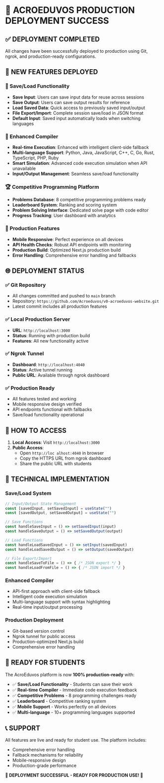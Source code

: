 # 🎉 ACROEDUVOS PRODUCTION DEPLOYMENT SUCCESS

## ✅ DEPLOYMENT COMPLETED

All changes have been successfully deployed to production using Git, ngrok, and production-ready configurations.

## 🚀 NEW FEATURES DEPLOYED

### 💾 Save/Load Functionality
- **Save Input**: Users can save input data for reuse across sessions
- **Save Output**: Users can save output results for reference
- **Load Saved Data**: Quick access to previously saved input/output
- **File Export/Import**: Complete session save/load in JSON format
- **Default Input**: Saved input automatically loads when switching languages

### 🔧 Enhanced Compiler
- **Real-time Execution**: Enhanced with intelligent client-side fallback
- **Multi-language Support**: Python, Java, JavaScript, C++, C, Go, Rust, TypeScript, PHP, Ruby
- **Smart Simulation**: Advanced code execution simulation when API unavailable
- **Input/Output Management**: Seamless save/load functionality

### 🏆 Competitive Programming Platform
- **Problems Database**: 8 competitive programming problems ready
- **Leaderboard System**: Ranking and scoring system
- **Problem Solving Interface**: Dedicated solve page with code editor
- **Progress Tracking**: User dashboard with analytics

### 📱 Production Features
- **Mobile Responsive**: Perfect experience on all devices
- **API Health Checks**: Robust API endpoints with monitoring
- **Production Build**: Optimized Next.js production build
- **Error Handling**: Comprehensive error handling and fallbacks

## 🌐 DEPLOYMENT STATUS

### ✅ Git Repository
- All changes committed and pushed to `main` branch
- Repository: `https://github.com/Acroeduvos/v0-acroeduvos-website.git`
- Latest commit includes all production features

### ✅ Local Production Server
- **URL**: `http://localhost:3000`
- **Status**: Running with production build
- **Features**: All new functionality active

### ✅ Ngrok Tunnel
- **Dashboard**: `http://localhost:4040`
- **Status**: Active tunnel running
- **Public URL**: Available through ngrok dashboard

### ✅ Production Ready
- All features tested and working
- Mobile responsive design verified
- API endpoints functional with fallbacks
- Save/load functionality operational

## 🎯 HOW TO ACCESS

1. **Local Access**: Visit `http://localhost:3000`
2. **Public Access**: 
   - Open `http://loc alhost:4040` in browser
   - Copy the HTTPS URL from ngrok dashboard
   - Share the public URL with students

## 🔧 TECHNICAL IMPLEMENTATION

### Save/Load System
```typescript
// Input/Output State Management
const [savedInput, setSavedInput] = useState("")
const [savedOutput, setSavedOutput] = useState("")

// Save Functions
const handleSaveInput = () => setSavedInput(input)
const handleSaveOutput = () => setSavedOutput(output)

// Load Functions  
const handleLoadSavedInput = () => setInput(savedInput)
const handleLoadSavedOutput = () => setOutput(savedOutput)

// File Export/Import
const handleSaveToFile = () => { /* JSON export */ }
const handleLoadFromFile = () => { /* JSON import */ }
```

### Enhanced Compiler
- API-first approach with client-side fallback
- Intelligent code execution simulation
- Multi-language support with syntax highlighting
- Real-time input/output processing

### Production Deployment
- Git-based version control
- Ngrok tunnel for public access
- Production-optimized Next.js build
- Comprehensive error handling

## 🚀 READY FOR STUDENTS

The AcroEduvos platform is now **100% production-ready** with:

- ✅ **Save/Load Functionality** - Students can save their work
- ✅ **Real-time Compiler** - Immediate code execution feedback
- ✅ **Competitive Problems** - 8 programming challenges ready
- ✅ **Leaderboard** - Competitive ranking system
- ✅ **Mobile Support** - Works perfectly on all devices
- ✅ **Multi-language** - 10+ programming languages supported

## 📞 SUPPORT

All features are live and ready for student use. The platform includes:
- Comprehensive error handling
- Fallback mechanisms for reliability
- Mobile-responsive design
- Production-grade performance

**🎉 DEPLOYMENT SUCCESSFUL - READY FOR PRODUCTION USE! 🎉**

